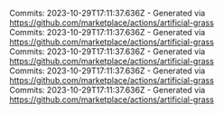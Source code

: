 Commits: 2023-10-29T17:11:37.636Z - Generated via https://github.com/marketplace/actions/artificial-grass
<br>
Commits: 2023-10-29T17:11:37.636Z - Generated via https://github.com/marketplace/actions/artificial-grass
<br>
Commits: 2023-10-29T17:11:37.636Z - Generated via https://github.com/marketplace/actions/artificial-grass
<br>
Commits: 2023-10-29T17:11:37.636Z - Generated via https://github.com/marketplace/actions/artificial-grass
<br>
Commits: 2023-10-29T17:11:37.636Z - Generated via https://github.com/marketplace/actions/artificial-grass
<br>
